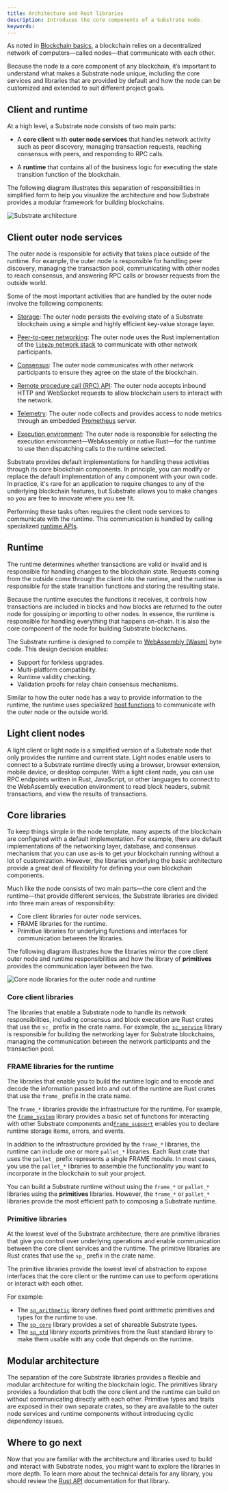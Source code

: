 ```yaml
---
title: Architecture and Rust libraries
description: Introduces the core components of a Substrate node.
keywords:
---
```


As noted in [Blockchain basics](/learn/blockchain-basics), a blockchain relies on a decentralized network of computers—called nodes—that communicate with each other.

Because the node is a core component of any blockchain, it’s important to understand what makes a Substrate node unique, including the core services and libraries that are provided by default and how the node can be customized and extended to suit different project goals.

## Client and runtime

At a high level, a Substrate node consists of two main parts:

- A **core client** with **outer node services** that handles network activity such as peer discovery, managing transaction requests, reaching consensus with peers, and responding to RPC calls.

- A **runtime** that contains all of the business logic for executing the state transition function of the blockchain.

The following diagram illustrates this separation of responsibilities in simplified form to help you visualize the architecture and how Substrate provides a modular framework for building blockchains.

![Substrate architecture](/media/images/docs/simplified-architecture.png)

## Client outer node services

The outer node is responsible for activity that takes place outside of the runtime.
For example, the outer node is responsible for handling peer discovery, managing the transaction pool, communicating with other nodes to reach consensus, and answering RPC calls or browser requests from the outside world.

Some of the most important activities that are handled by the outer node involve the following components:

- [Storage](/learn/state-transitions-and-storage/): The outer node persists the evolving state of a Substrate blockchain using a simple and highly efficient key-value storage layer.

- [Peer-to-peer networking](/learn/node-and-network-types/): The outer node uses the Rust implementation of the [`libp2p` network stack](https://libp2p.io/) to communicate with other network participants.

- [Consensus](/learn/consensus/): The outer node communicates with other network participants to ensure they agree on the state of the blockchain.

- [Remote procedure call (RPC) API](/build/remote-procedure-calls/): The outer node accepts inbound HTTP and WebSocket requests to allow blockchain users to interact with the network.

- [Telemetry](/maintain/monitor/): The outer node collects and provides access to node metrics through an embedded [Prometheus](https://prometheus.io/) server.

- [Execution environment](/build/build-process/): The outer node is responsible for selecting the execution environment—WebAssembly or native Rust—for the runtime to use then dispatching calls to the runtime selected.

Substrate provides default implementations for handling these activities through its core blockchain components.
In principle, you can modify or replace the default implementation of any component with your own code.
In practice, it's rare for an application to require changes to any of the underlying blockchain features, but Substrate allows you to make changes so you are free to innovate where you see fit.

Performing these tasks often requires the client node services to communicate with the runtime.
This communication is handled by calling specialized [runtime APIs](/reference/runtime-apis/).

## Runtime

The runtime determines whether transactions are valid or invalid and is responsible for handling changes to the blockchain state.
Requests coming from the outside come through the client into the runtime, and the runtime is responsible for the state transition functions and storing the resulting state.

Because the runtime executes the functions it receives, it controls how transactions are included in blocks and how blocks are returned to the outer node for gossiping or importing to other nodes.
In essence, the runtime is responsible for handling everything that happens on-chain.
It is also the core component of the node for building Substrate blockchains.

The Substrate runtime is designed to compile to [WebAssembly (Wasm)](/reference/glossary#webassembly-wasm) byte code.
This design decision enables:

- Support for forkless upgrades.
- Multi-platform compatibility.
- Runtime validity checking.
- Validation proofs for relay chain consensus mechanisms.

Similar to how the outer node has a way to provide information to the runtime, the runtime uses specialized [host functions](https://paritytech.github.io/substrate/master/sp_io/index.html) to communicate with the outer node or the outside world.

## Light client nodes

A light client or light node is a simplified version of a Substrate node that only provides the runtime and current state.
Light nodes enable users to connect to a Substrate runtime directly using a browser, browser extension, mobile device, or desktop computer.
With a light client node, you can use RPC endpoints written in Rust, JavaScript, or other languages to connect to the WebAssembly execution environment to read block headers, submit transactions, and view the results of transactions.

## Core libraries

To keep things simple in the node template, many aspects of the blockchain are configured with a default implementation. 
For example, there are default implementations of the networking layer, database, and consensus mechanism that you can use as-is to get your blockchain running without a lot of customization.
However, the libraries underlying the basic architecture provide a great deal of flexibility for defining your own blockchain components.

Much like the node consists of two main parts—the core client and the runtime—that provide different services, the Substrate libraries are divided into three main areas of responsibility:

- Core client libraries for outer node services.
- FRAME libraries for the runtime.
- Primitive libraries for underlying functions and interfaces for communication between the libraries.

The following diagram illustrates how the libraries mirror the core client outer node and runtime responsibilities and how the library of **primitives** provides the communication layer between the two.

![Core node libraries for the outer node and runtime](/media/images/docs/libraries.png)

### Core client libraries

The libraries that enable a Substrate node to handle its network responsibilities, including consensus and block execution are Rust crates that use the `sc_` prefix in the crate name.
For example, the [`sc_service`](https://paritytech.github.io/substrate/master/sc_service/index.html) library is responsible for building the networking layer for Substrate blockchains, managing the communication between the network participants and the transaction pool.

### FRAME libraries for the runtime

The libraries that enable you to build the runtime logic and to encode and decode the information passed into and out of the runtime are Rust crates that use the `frame_` prefix in the crate name.

The `frame_*` libraries provide the infrastructure for the runtime.
For example, the [`frame_system`](https://paritytech.github.io/substrate/master/frame_system/index.html) library provides a basic set of functions for interacting with other Substrate components and[`frame_support`](https://paritytech.github.io/substrate/master/frame_support/index.html) enables you to declare runtime storage items, errors, and events.

In addition to the infrastructure provided by the `frame_*` libraries, the runtime can include one or more `pallet_*` libraries.
Each Rust crate that uses the `pallet_` prefix represents a single FRAME module.
In most cases, you use the `pallet_*` libraries to assemble the functionality you want to incorporate in the blockchain to suit your project.

You can build a Substrate runtime without using the `frame_*` or `pallet_*` libraries using the **primitives** libraries.
However, the `frame_*` or `pallet_*` libraries provide the most efficient path to composing a Substrate runtime.

### Primitive libraries

At the lowest level of the Substrate architecture, there are primitive libraries that give you control over underlying operations and enable communication between the core client services and the runtime. 
The primitive libraries are Rust crates that use the `sp_` prefix in the crate name. 

The primitive libraries provide the lowest level of abstraction to expose interfaces that the core client or the runtime can use to perform operations or interact with each other.

For example:

- The [`sp_arithmetic`](https://paritytech.github.io/substrate/master/sp_arithmetic/index.html) library defines fixed point arithmetic primitives and types for the runtime to use.
- The [`sp_core`](https://paritytech.github.io/substrate/master/sp_core/index.html) library provides a set of shareable Substrate types.
- The [`sp_std`](https://paritytech.github.io/substrate/master/sp_std/index.html) library exports primitives from the Rust standard library to make them usable with any code that depends on the runtime.

## Modular architecture

The separation of the core Substrate libraries provides a flexible and modular architecture for writing the blockchain logic.
The primitives library provides a foundation that both the core client and the runtime can build on without communicating directly with each other.
Primitive types and traits are exposed in their own separate crates, so they are available to the outer node services and runtime components without introducing cyclic dependency issues.

## Where to go next

Now that you are familiar with the architecture and libraries used to build and interact with Substrate nodes, you might want to explore the libraries in more depth.
To learn more about the technical details for any library, you should review the [Rust API](https://paritytech.github.io/substrate/master/) documentation for that library.
